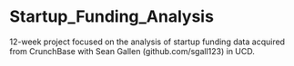 # Startup_Funding_Analysis
12-week project focused on the analysis of startup funding data acquired from CrunchBase with Sean Gallen (github.com/sgall123) in UCD.
